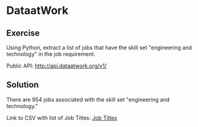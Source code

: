 # DataatWork 

## Exercise
Using Python, extract a list of jobs that have the skill set "engineering and technology" in the job requirement.

Public API: http://api.dataatwork.org/v1/

## Solution
There are 954 jobs associated with the skill set "engineering and technology."

Link to CSV with list of Job Titles: [Job Titles](https://github.com/vmratcliff/dataatwork/blob/main/Output/job_titles.csv) 





